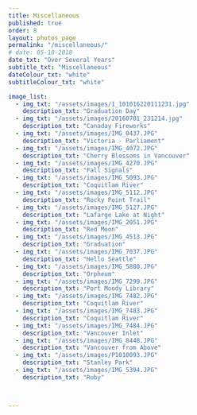 ```yaml
---
title: Miscellaneous  
published: true
order: 8
layout: photos_page
permalink: "/miscellaneous/"
# date: 05-10-2018
date_txt: "Over Several Years"
subtitle_txt: "Miscellaneous"
dateColour_txt: "white"
subtitleColour_txt: "white"

image_list:
  - img_txt: "/assets/images/1_101016220111231.jpg"
    description_txt: "Graduation Day"
  - img_txt: "/assets/images/20160701_231214.jpg"
    description_txt: "Canaday Fireworks"
  - img_txt: "/assets/images/IMG_0437.JPG"
    description_txt: "Victoria - Parliament"
  - img_txt: "/assets/images/IMG_4072.JPG"
    description_txt: "Cherry Blossoms in Vancouver"
  - img_txt: "/assets/images/IMG_4270.JPG"
    description_txt: "Fall Signals"
  - img_txt: "/assets/images/IMG_5093.JPG"
    description_txt: "Coquitlam River"
  - img_txt: "/assets/images/IMG_5112.JPG"
    description_txt: "Rocky Point Trail"
  - img_txt: "/assets/images/IMG_5127.JPG"
    description_txt: "Lafarge Lake at Night"
  - img_txt: "/assets/images/IMG_2051.JPG"
    description_txt: "Red Moon"
  - img_txt: "/assets/images/IMG_4513.JPG"
    description_txt: "Graduation"
  - img_txt: "/assets/images/IMG_7037.JPG"
    description_txt: "Hello Seattle"
  - img_txt: "/assets/images/IMG_5880.JPG"
    description_txt: "Orpheum"
  - img_txt: "/assets/images/IMG_7299.JPG"
    description_txt: "Port Moody Library"
  - img_txt: "/assets/images/IMG_7482.JPG"
    description_txt: "Coquitlam River"
  - img_txt: "/assets/images/IMG_7483.JPG"
    description_txt: "Coquitlam River"
  - img_txt: "/assets/images/IMG_7484.JPG"
    description_txt: "Vancouver Inlet"
  - img_txt: "/assets/images/IMG_8448.JPG"
    description_txt: "Vancouver from Above"
  - img_txt: "/assets/images/P1010093.JPG"
    description_txt: "Stanley Park"
  - img_txt: "/assets/images/IMG_5394.JPG"
    description_txt: "Ruby"



---
```

